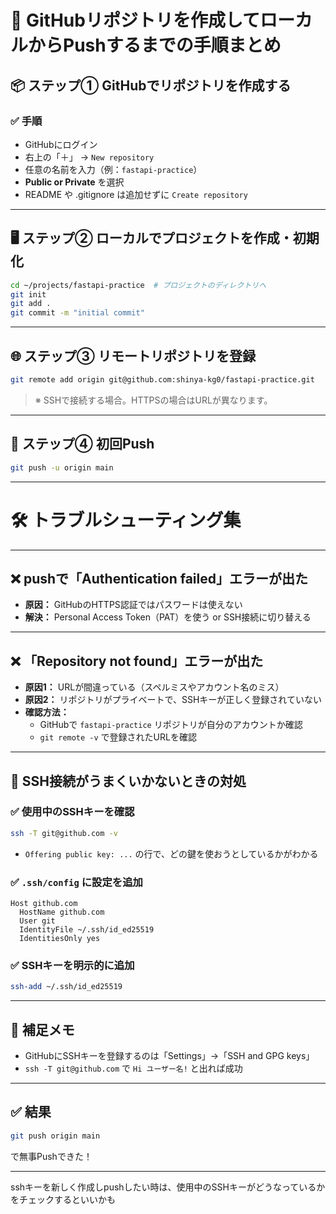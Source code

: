 
# 🚀 GitHubリポジトリを作成してローカルからPushするまでの手順まとめ


## 📦 ステップ① GitHubでリポジトリを作成する

### ✅ 手順
- GitHubにログイン
- 右上の「＋」 → `New repository`
- 任意の名前を入力（例：`fastapi-practice`）
- **Public or Private** を選択
- README や .gitignore は追加せずに `Create repository`

---

## 🖥 ステップ② ローカルでプロジェクトを作成・初期化

```bash
cd ~/projects/fastapi-practice  # プロジェクトのディレクトリへ
git init
git add .
git commit -m "initial commit"
```

---

## 🌐 ステップ③ リモートリポジトリを登録

```bash
git remote add origin git@github.com:shinya-kg0/fastapi-practice.git
```

> ※ SSHで接続する場合。HTTPSの場合はURLが異なります。

---

## 🚀 ステップ④ 初回Push

```bash
git push -u origin main
```

---

# 🛠 トラブルシューティング集

---

## ❌ pushで「Authentication failed」エラーが出た

- **原因：** GitHubのHTTPS認証ではパスワードは使えない
- **解決：** Personal Access Token（PAT）を使う or SSH接続に切り替える

---

## ❌ 「Repository not found」エラーが出た

- **原因1：** URLが間違っている（スペルミスやアカウント名のミス）
- **原因2：** リポジトリがプライベートで、SSHキーが正しく登録されていない
- **確認方法：**
  - GitHubで `fastapi-practice` リポジトリが自分のアカウントか確認
  - `git remote -v` で登録されたURLを確認

---

## 🔐 SSH接続がうまくいかないときの対処

### ✅ 使用中のSSHキーを確認

```bash
ssh -T git@github.com -v
```

- `Offering public key: ...` の行で、どの鍵を使おうとしているかがわかる

### ✅ `.ssh/config` に設定を追加

```sshconfig
Host github.com
  HostName github.com
  User git
  IdentityFile ~/.ssh/id_ed25519
  IdentitiesOnly yes
```

### ✅ SSHキーを明示的に追加

```bash
ssh-add ~/.ssh/id_ed25519
```

---

## 📌 補足メモ

- GitHubにSSHキーを登録するのは「Settings」→「SSH and GPG keys」
- `ssh -T git@github.com` で `Hi ユーザー名!` と出れば成功

---

## ✅ 結果

```bash
git push origin main
```

で無事Pushできた！

---

sshキーを新しく作成しpushしたい時は、使用中のSSHキーがどうなっているかをチェックするといいかも

